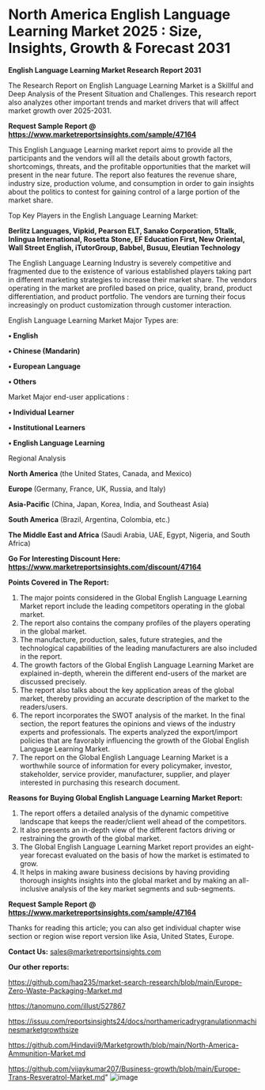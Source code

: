 # North America English Language Learning Market 2025 : Size, Insights, Growth & Forecast 2031

<strong>English Language Learning Market Research Report 2031</strong>

The Research Report on English Language Learning Market is a Skillful and Deep Analysis of the Present Situation and Challenges. This research report also analyzes other important trends and market drivers that will affect market growth over 2025-2031.

<strong>Request Sample Report @ <a href=https://www.marketreportsinsights.com/sample/47164>https://www.marketreportsinsights.com/sample/47164</a></strong>

This English Language Learning market report aims to provide all the participants and the vendors will all the details about growth factors, shortcomings, threats, and the profitable opportunities that the market will present in the near future. The report also features the revenue share, industry size, production volume, and consumption in order to gain insights about the politics to contest for gaining control of a large portion of the market share.

Top Key Players in the English Language Learning Market:

<strong>Berlitz Languages, Vipkid, Pearson ELT, Sanako Corporation, 51talk, Inlingua International, Rosetta Stone, EF Education First, New Oriental, Wall Street English, iTutorGroup, Babbel, Busuu, Eleutian Technology</strong>

The English Language Learning Industry is severely competitive and fragmented due to the existence of various established players taking part in different marketing strategies to increase their market share. The vendors operating in the market are profiled based on price, quality, brand, product differentiation, and product portfolio. The vendors are turning their focus increasingly on product customization through customer interaction.

English Language Learning Market Major Types are:

<strong>•  English

•  Chinese (Mandarin)

•  European Language

•  Others</strong>

Market Major end-user applications :

<strong>•  Individual Learner

•  Institutional Learners

•  English Language Learning</strong>

Regional Analysis

</u><strong><b>North America</b></strong> (the United States, Canada, and Mexico)

<strong><b>Europe </b></strong>(Germany, France, UK, Russia, and Italy)

<strong><b>Asia-Pacific</b></strong> (China, Japan, Korea, India, and Southeast Asia)

<strong><b>South America</b></strong> (Brazil, Argentina, Colombia, etc.)

<strong><b>The Middle East and Africa</b></strong> (Saudi Arabia, UAE, Egypt, Nigeria, and South Africa)

<strong>Go For Interesting Discount Here: <a href=https://www.marketreportsinsights.com/discount/47164>https://www.marketreportsinsights.com/discount/47164</a></strong>

<strong>Points Covered in The Report:</strong>
<ol>
  <li>The major points considered in the Global English Language Learning Market report include the leading competitors operating in the global market.</li>
  <li>The report also contains the company profiles of the players operating in the global market.</li>
  <li>The manufacture, production, sales, future strategies, and the technological capabilities of the leading manufacturers are also included in the report.</li>
  <li>The growth factors of the Global English Language Learning Market are explained in-depth, wherein the different end-users of the market are discussed precisely.</li>
  <li>The report also talks about the key application areas of the global market, thereby providing an accurate description of the market to the readers/users.</li>
  <li>The report incorporates the SWOT analysis of the market. In the final section, the report features the opinions and views of the industry experts and professionals. The experts analyzed the export/import policies that are favorably influencing the growth of the Global English Language Learning Market.</li>
  <li>The report on the Global English Language Learning Market is a worthwhile source of information for every policymaker, investor, stakeholder, service provider, manufacturer, supplier, and player interested in purchasing this research document.</li>
</ol>
<strong>Reasons for Buying Global English Language Learning Market Report:</strong>

<ol>
  <li>The report offers a detailed analysis of the dynamic competitive landscape that keeps the reader/client well ahead of the competitors.</li>
  <li>It also presents an in-depth view of the different factors driving or restraining the growth of the global market.</li>
  <li>The Global English Language Learning Market report provides an eight-year forecast evaluated on the basis of how the market is estimated to grow.</li>
  <li>It helps in making aware business decisions by having providing thorough insights insights into the global market and by making an all-inclusive analysis of the key market segments and sub-segments.</li>
</ol>
<strong>Request Sample Report @ <a href=https://www.marketreportsinsights.com/sample/47164>https://www.marketreportsinsights.com/sample/47164</a></strong>


Thanks for reading this article; you can also get individual chapter wise section or region wise report version like Asia, United States, Europe.

<strong>Contact Us:</strong>
sales@marketreportsinsights.com

<strong>Our other reports:</strong>

<a href=https://github.com/haq235/market-search-research/blob/main/Europe-Zero-Waste-Packaging-Market.md>https://github.com/haq235/market-search-research/blob/main/Europe-Zero-Waste-Packaging-Market.md</a>

<a href=https://tanomuno.com/illust/527867>https://tanomuno.com/illust/527867</a>

<a href=https://issuu.com/reportsinsights24/docs/northamericadrygranulationmachinesmarketgrowthsize>https://issuu.com/reportsinsights24/docs/northamericadrygranulationmachinesmarketgrowthsize</a>

<a href=https://github.com/Hindavii9/Marketgrowth/blob/main/North-America-Ammunition-Market.md>https://github.com/Hindavii9/Marketgrowth/blob/main/North-America-Ammunition-Market.md</a>

<a href=https://github.com/vijaykumar207/Business-growth/blob/main/Europe-Trans-Resveratrol-Market.md>https://github.com/vijaykumar207/Business-growth/blob/main/Europe-Trans-Resveratrol-Market.md</a>"
![image](https://github.com/user-attachments/assets/a541f307-3be7-47cc-8c2c-b8ca4acfcdd0)
